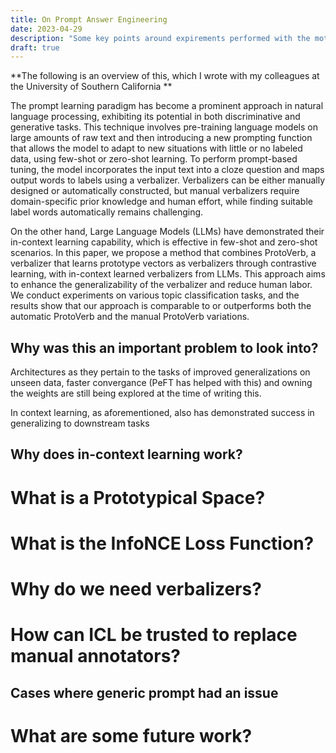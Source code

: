 ```yaml
---
title: On Prompt Answer Engineering
date: 2023-04-29
description: "Some key points around expirements performed with the motive of getting rid of manual annotation"
draft: true
---
```

**The following is an overview of this, which I wrote with my colleagues at the University of Southern California **

The prompt learning paradigm has become a prominent approach in natural language processing, exhibiting its potential in both discriminative and generative tasks. This technique involves pre-training language models on large amounts of raw text and then introducing a new prompting function that allows the model to adapt to new situations with little or no labeled data, using few-shot or zero-shot learning. To perform prompt-based tuning, the model incorporates the input text into a cloze question and maps output words to labels using a verbalizer. Verbalizers can be either manually designed or automatically constructed, but manual verbalizers require domain-specific prior knowledge and human effort, while finding suitable label words automatically remains challenging.

On the other hand, Large Language Models (LLMs) have demonstrated their in-context learning capability, which is effective in few-shot and zero-shot scenarios. In this paper, we propose a method that combines ProtoVerb, a verbalizer that learns prototype vectors as verbalizers through contrastive learning, with in-context learned verbalizers from LLMs. This approach aims to enhance the generalizability of the verbalizer and reduce human labor. We conduct experiments on various topic classification tasks, and the results show that our approach is comparable to or outperforms both the automatic ProtoVerb and the manual ProtoVerb variations.

## Why was this an important problem to look into?
Architectures as they pertain to the tasks of improved generalizations on unseen data, faster convergance (PeFT has helped with this) and owning the weights are still being explored at the time of writing this. 

In context learning, as aforementioned, also has demonstrated success in generalizing to downstream tasks

## Why does in-context learning work?



# What is a Prototypical Space?


# What is the InfoNCE Loss Function?



# Why do we need verbalizers?



# How can ICL be trusted to replace manual annotators?



## Cases where generic prompt had an issue



# What are some future work?


